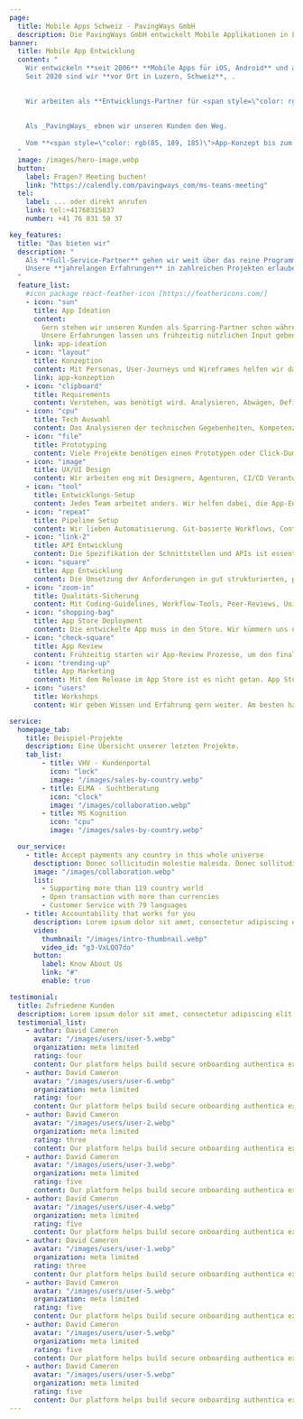 ```yaml
---
page:
  title: Mobile Apps Schweiz - PavingWays GmbH
  description: Die PavingWays GmbH entwickelt Mobile Applikationen in Luzern, Schweiz
banner:
  title: Mobile App Entwicklung
  content: "
    Wir entwickeln **seit 2006** **Mobile Apps für iOS, Android** und andere Plattformen.
    Seit 2020 sind wir **vor Ort in Luzern, Schweiz**, .
    

    Wir arbeiten als **Entwicklungs-Partner für <span style=\"color: rgb(85, 189, 185)\">Digitalagenturen</span>**, **Know-How-Provider für <span style=\"color: rgb(85, 189, 185)\">KMUs</span>** und als Teil von **IT-Abteilungen in <span style=\"color: rgb(85, 189, 185)\">Weltkonzernen</span>**.
    
    
    Als _PavingWays_ ebnen wir unseren Kunden den Weg. 
    
    Vom **<span style=\"color: rgb(85, 189, 185)\">App-Konzept bis zum Deployment</span>**.
  "
  image: /images/hero-image.webp
  button:
    label: Fragen? Meeting buchen!
    link: "https://calendly.com/pavingways_com/ms-teams-meeting"
  tel:
    label: ... oder direkt anrufen
    link: tel:+41768315837 
    number: +41 76 831 58 37

key_features:
  title: "Das bieten wir"
  description: "
    Als **Full-Service-Partner** gehen wir weit über das reine Programmieren von Apps hinaus.
    Unsere **jahrelangen Erfahrungen** in zahlreichen Projekten erlauben uns, die gesamte Kette der App-Entwicklungs in hoher Qualität anzubieten.
  " 
  feature_list:
    #icon package react-feather-icon [https://feathericons.com/]
    - icon: "sun"
      title: App Ideation
      content: 
        Gern stehen wir unseren Kunden als Sparring-Partner schon während der Ideenfindung zur Seite. 
        Unsere Erfahrungen lassen uns frühzeitig nützlichen Input geben.
      link: app-ideation
    - icon: "layout"
      title: Konzeption
      content: Mit Personas, User-Journeys und Wireframes helfen wir dabei, der App-Idee einen Gestalt zu verleihen und sie konkret werden zu lassen.
      link: app-konzeption
    - icon: "clipboard"
      title: Requirements
      content: Verstehen, was benötigt wird. Analysieren, Abwägen, Definieren und Dokumentieren sind wichtige erste Schritte in jedem unserer App-Projekte.
    - icon: "cpu"
      title: Tech Auswahl
      content: Das Analysieren der technischen Gegebenheiten, Kompetenzen und Möglichkeiten ermöglicht uns die Auswahl der passenden Technologien und Definition in Ihrem Entwicklung-Setup.
    - icon: "file"
      title: Prototyping
      content: Viele Projekte benötigen einen Prototypen oder Click-Dummy. Wir benutzen Tools, die es uns ermöglichen, die App auf Basis unserer Prototypen weiterzuentwickeln.
    - icon: "image"
      title: UX/UI Design
      content: Wir arbeiten eng mit Designern, Agenturen, CI/CD Verantwortlichen und Marketing-Abteilungen zusammen, um die bestmögliche User Experience zu generieren.    
    - icon: "tool"
      title: Entwicklungs-Setup
      content: Jedes Team arbeitet anders. Wir helfen dabei, die App-Entwicklung in Ihren Workflow einzubinden und die Developer Experience zu maximieren.
    - icon: "repeat"
      title: Pipeline Setup
      content: Wir lieben Automatisierung. Git-basierte Workflows, Continuous Integration und Delivery, GitHub Actions und End-to-End Tests sind nur einige unserer Tools. 
    - icon: "link-2"
      title: API Entwicklung
      content: Die Spezifikation der Schnittstellen und APIs ist essentiell. Wir entwickeln Interfaces und implementieren APIs in App, auf Server-Seite und zu Drittsystemen.
    - icon: "square"
      title: App Entwicklung
      content: Die Umsetzung der Anforderungen in gut strukturierten, performanten und dokumentierten Code ist eine Kunst, die wir seit Jahren beherrschen.
    - icon: "zoom-in"
      title: Qualitäts-Sicherung
      content: Mit Coding-Guidelines, Workflow-Tools, Peer-Reviews, Unit- und End-to-End Tests, User Labs und Hallway gewährleisten wir die Qualität unserer und Ihrer Apps.
    - icon: "shopping-bag"
      title: App Store Deployment
      content: Die entwickelte App muss in den Store. Wir kümmern uns um Zertifikate, Private Keys, Provisioning Profile und Entitles. 
    - icon: "check-square"
      title: App Review
      content: Frühzeitig starten wir App-Review Prozesse, um den finalen Live-Gang in den App Stores zu beschleunigen. Zahlreiche Review-Runden haben uns wertvolle Erfahrungen sammeln lassen.
    - icon: "trending-up"
      title: App Marketing
      content: Mit dem Release im App Store ist es nicht getan. App Store Optimizaton (ASO) ist mindestens genau so wichtig wie SEO bei Websites. Wir helfen Ihnen dabei!
    - icon: "users"
      title: Workshops
      content: Wir geben Wissen und Erfahrung gern weiter. Am besten hands-On im Team, aber auch als halb- oder ganztägiger Workshop.

service:
  homepage_tab:
    title: Beispiel-Projekte
    description: Eine Übersicht unserer letzten Projekte.
    tab_list:
        - title: VHV - Kundenportal
          icon: "lock"
          image: "/images/sales-by-country.webp"
        - title: ELMA - Suchtberatung
          icon: "clock"
          image: "/images/collaboration.webp"
        - title: MS Kognition 
          icon: "cpu"
          image: "/images/sales-by-country.webp"

  our_service:
    - title: Accept payments any country in this whole universe
      desctiption: Donec sollicitudin molestie malesda. Donec sollitudin molestie malesuada. Mauris pellentesque nec, egestas non nisi. Cras ultricies ligula sed
      image: "/images/collaboration.webp"
      list:
        - Supporting more than 119 country world
        - Open transaction with more than currencies
        - Customer Service with 79 languages
    - title: Accountability that works for you
      description: Lorem ipsum dolor sit amet, consectetur adipiscing elit. Morbi egestas Werat viverra id et aliquet. vulputate egestas sollicitudin.
      video:
        thumbnail: "/images/intro-thumbnail.webp"
        video_id: "g3-VxLQO7do"
      button:
        label: Know About Us
        link: "#"
        enable: true

testimonial:
  title: Zufriedene Kunden
  description: Lorem ipsum dolor sit amet, consectetur adipiscing elit. Morbi egestas Werat viverra id et aliquet. vulputate egestas sollicitudin.
  testimonial_list:
    - author: David Cameron
      avatar: "/images/users/user-5.webp"
      organization: meta limited
      rating: four
      content: Our platform helps build secure onboarding authentica experiences & engage your users. We build .
    - author: David Cameron
      avatar: "/images/users/user-6.webp"
      organization: meta limited
      rating: four
      content: Our platform helps build secure onboarding authentica experiences & engage your users. We build .
    - author: David Cameron
      avatar: "/images/users/user-2.webp"
      organization: meta limited
      rating: three
      content: Our platform helps build secure onboarding authentica experiences & engage your users. We build .
    - author: David Cameron
      avatar: "/images/users/user-3.webp"
      organization: meta limited
      rating: five
      content: Our platform helps build secure onboarding authentica experiences & engage your users. We build .
    - author: David Cameron
      avatar: "/images/users/user-4.webp"
      organization: meta limited
      rating: five
      content: Our platform helps build secure onboarding authentica experiences & engage your users. We build .
    - author: David Cameron
      avatar: "/images/users/user-1.webp"
      organization: meta limited
      rating: three
      content: Our platform helps build secure onboarding authentica experiences & engage your users. We build .
    - author: David Cameron
      avatar: "/images/users/user-5.webp"
      organization: meta limited
      rating: five
      content: Our platform helps build secure onboarding authentica experiences & engage your users. We build .
    - author: David Cameron
      avatar: "/images/users/user-5.webp"
      organization: meta limited
      rating: five
      content: Our platform helps build secure onboarding authentica experiences & engage your users. We build .
    - author: David Cameron
      avatar: "/images/users/user-5.webp"
      organization: meta limited
      rating: five
      content: Our platform helps build secure onboarding authentica experiences & engage your users. We build .
---
```

